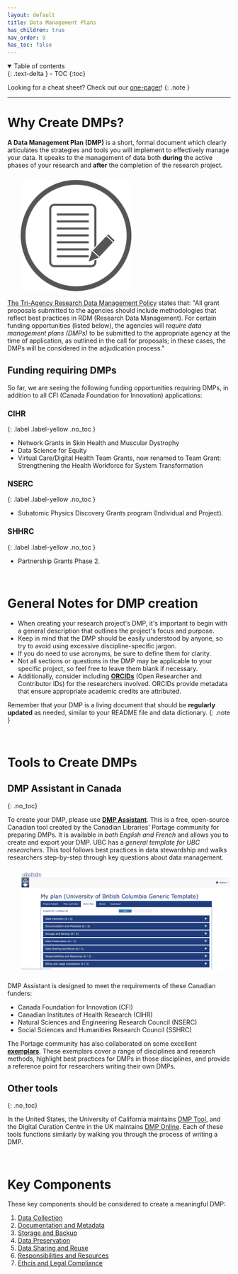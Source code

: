 ```yaml
---
layout: default
title: Data Management Plans
has_children: true
nav_order: 9
has_toc: false
---
```



<details open markdown="block">
  <summary>
    Table of contents
  </summary>
  {: .text-delta }
 - TOC
{:toc}
</details>

Looking for a cheat sheet? Check out our <a href="https://osf.io/wmh5n" target="_blank">one-pager</a>!
{: .note }

---


# Why Create DMPs?

**A Data Management Plan (DMP)** is a short, formal document which clearly articulates the strategies and tools you will implement to effectively manage your data. It speaks to the management of data both <b>during</b> the active phases of your research and <b>after</b> the completion of the research project. 

<p style="margin-bottom:15px;margin-left:30px;margin-top:25px">
<img src="figures/document.png" width="250"/> </p> 


<a href="https://science.gc.ca/site/science/en/interagency-research-funding/policies-and-guidelines/research-data-management/tri-agency-research-data-management-policy">The Tri-Agency Research Data Management Policy</a> states that: "All grant proposals submitted to the agencies should include methodologies that reflect best practices in RDM (Research Data Management). For certain funding opportunities (listed below), the agencies will *require data management plans (DMPs)* to be submitted to the appropriate agency at the time of application, as outlined in the call for proposals; in these cases, the DMPs will be considered in the adjudication process."

## Funding requiring DMPs


So far, we are seeing the following funding opportunities requiring DMPs, in addition to all CFI (Canada Foundation for Innovation) applications:

### <a style="font-size:17px">CIHR</a>
{: .label .label-yellow .no_toc }

- Network Grants in Skin Health and Muscular Dystrophy 
- Data Science for Equity 
- Virtual Care/Digital Health Team Grants, now renamed to Team Grant: Strengthening the Health Workforce for System Transformation


### <a style="font-size:17px">NSERC</a>
{: .label .label-yellow .no_toc }

- Subatomic Physics Discovery Grants program (Individual and Project).

### <a style="font-size:17px">SHHRC</a>
{: .label .label-yellow .no_toc }

- Partnership Grants Phase 2.

<br>

# General Notes for DMP creation

- When creating your research project's DMP, it's important to begin with a general description that outlines the project's focus and purpose. 
- Keep in mind that the DMP should be easily understood by anyone, so try to avoid using excessive discipline-specific jargon. 
- If you do need to use acronyms, be sure to define them for clarity.
- Not all sections or questions in the DMP may be applicable to your specific project, so feel free to leave them blank if necessary. 
- Additionally, consider including <a href="https://researchdata.library.ubc.ca/plan/get-an-orcid-id" target="_blank"> **ORCIDs**</a> (Open Researcher and Contributor IDs) for the researchers involved. ORCIDs provide metadata that ensure appropriate academic credits are attributed.

Remember that your DMP is a living document that should be **regularly updated** as needed, similar to your README file and data dictionary.
{: .note }


<br>


# Tools to Create DMPs

## DMP Assistant in Canada
{: .no_toc}

To create your DMP, please use <a href="https://assistant.portagenetwork.ca/tool" target="_blank"> **DMP Assistant**</a>. This is a free, open-source Canadian tool created by the Canadian Libraries' Portage community for preparing DMPs. It is available in *both English and French* and allows you to create and export your DMP. UBC has a *general template for UBC researchers*. This tool follows best practices in data stewardship and walks researchers step-by-step through key questions about data management. 

<p style="margin-top:25px;margin-left:30px;margin-bottom:25px">
<img src="figures/dmp_assistant.jpeg" width="700"/>
</p>


DMP Assistant is designed to meet the requirements of these Canadian funders:
- Canada Foundation for Innovation (CFI)
- Canadian Institutes of Health Research (CIHR)
- Natural Sciences and Engineering Research Council (NSERC)
- Social Sciences and Humanities Research Council (SSHRC)


The Portage community has also collaborated on some excellent <a href="https://zenodo.org/communities/portage-network/search?page=1&size=20&q=exemplar" target="_blank">**exemplars**</a>. These exemplars cover a range of disciplines and research methods, highlight best practices for DMPs in those disciplines, and provide a reference point for researchers writing their own DMPs.

## Other tools
{: .no_toc}

In the United States, the University of California maintains <a href="https://dmptool.org/" target="_blank">DMP Tool</a>, and the Digital Curation Centre in the UK maintains <a href="https://dmponline.dcc.ac.uk/" target="_blank">DMP Online</a>. Each of these tools functions similarly by walking you through the process of writing a DMP.


<br>
 
# Key Components

These key components should be considered to create a meaningful DMP:

1. [Data Collection](06-1_Data_Collection.md)
2. [Documentation and Metadata](06-2_Documentation_Metadata.md)
3. [Storage and Backup](06-3_Storage_Backup.md)
4. [Data Preservation](06-4_Data_Preservation.md)
5. [Data Sharing and Reuse](06-5_Data_Sharing.md)
6. [Responsibilities and Resources](06-6_Responsibilities_Resources.md)
7. [Ethcis and Legal Compliance](06-7_Ethics_Legal.md)





